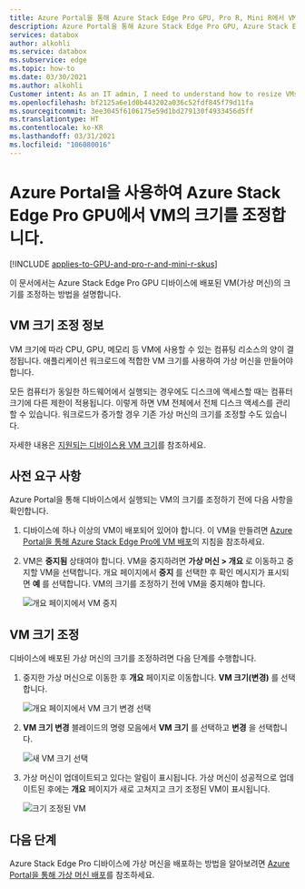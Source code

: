 ```yaml
---
title: Azure Portal을 통해 Azure Stack Edge Pro GPU, Pro R, Mini R에서 VM 크기 조정
description: Azure Portal을 통해 Azure Stack Edge Pro GPU, Azure Stack Edge Pro R, Azure Stack Edge Mini R에서 실행되는 VM(가상 머신)의 크기를 조정하는 방법에 대해 알아봅니다.
services: databox
author: alkohli
ms.service: databox
ms.subservice: edge
ms.topic: how-to
ms.date: 03/30/2021
ms.author: alkohli
Customer intent: As an IT admin, I need to understand how to resize VMs running on an Azure Stack Edge Pro device so that I can use it to run applications using Edge compute before sending it to Azure.
ms.openlocfilehash: bf2125a6e1d0b443202a036c52fdf845f79d11fa
ms.sourcegitcommit: 3ee3045f6106175e59d1bd279130f4933456d5ff
ms.translationtype: HT
ms.contentlocale: ko-KR
ms.lasthandoff: 03/31/2021
ms.locfileid: "106080016"
---
```

# <a name="use-the-azure-portal-to-resize-the-vms-on-your-azure-stack-edge-pro-gpu"></a>Azure Portal을 사용하여 Azure Stack Edge Pro GPU에서 VM의 크기를 조정합니다.

[!INCLUDE [applies-to-GPU-and-pro-r-and-mini-r-skus](../../includes/azure-stack-edge-applies-to-gpu-pro-r-mini-r-sku.md)]

이 문서에서는 Azure Stack Edge Pro GPU 디바이스에 배포된 VM(가상 머신)의 크기를 조정하는 방법을 설명합니다.

       
## <a name="about-vm-sizing"></a>VM 크기 조정 정보

VM 크기에 따라 CPU, GPU, 메모리 등 VM에 사용할 수 있는 컴퓨팅 리소스의 양이 결정됩니다. 애플리케이션 워크로드에 적합한 VM 크기를 사용하여 가상 머신을 만들어야 합니다. 

모든 컴퓨터가 동일한 하드웨어에서 실행되는 경우에도 디스크에 액세스할 때는 컴퓨터 크기에 다른 제한이 적용됩니다. 이렇게 하면 VM 전체에서 전체 디스크 액세스를 관리할 수 있습니다. 워크로드가 증가할 경우 기존 가상 머신의 크기를 조정할 수도 있습니다.

자세한 내용은 [지원되는 디바이스용 VM 크기](azure-stack-edge-gpu-virtual-machine-sizes.md)를 참조하세요.


## <a name="prerequisites"></a>사전 요구 사항

Azure Portal을 통해 디바이스에서 실행되는 VM의 크기를 조정하기 전에 다음 사항을 확인합니다.

1. 디바이스에 하나 이상의 VM이 배포되어 있어야 합니다. 이 VM을 만들려면 [Azure Portal을 통해 Azure Stack Edge Pro에 VM 배포](azure-stack-edge-gpu-deploy-virtual-machine-portal.md)의 지침을 참조하세요.

1. VM은 **중지됨** 상태여야 합니다. VM을 중지하려면 **가상 머신 > 개요** 로 이동하고 중지할 VM을 선택합니다. 개요 페이지에서 **중지** 를 선택한 후 확인 메시지가 표시되면 **예** 를 선택합니다. VM의 크기를 조정하기 전에 VM을 중지해야 합니다.

    ![개요 페이지에서 VM 중지](./media/azure-stack-edge-gpu-manage-virtual-machine-network-interfaces-portal/stop-vm-2.png)


## <a name="resize-a-vm"></a>VM 크기 조정

디바이스에 배포된 가상 머신의 크기를 조정하려면 다음 단계를 수행합니다. 

1. 중지한 가상 머신으로 이동한 후 **개요** 페이지로 이동합니다. **VM 크기(변경)** 를 선택합니다.
    
    ![개요 페이지에서 VM 크기 변경 선택](./media/azure-stack-edge-gpu-manage-virtual-machine-resize-portal/change-vm-size-1.png)

2. **VM 크기 변경** 블레이드의 명령 모음에서 **VM 크기** 를 선택하고 **변경** 을 선택합니다.

    ![새 VM 크기 선택](./media/azure-stack-edge-gpu-manage-virtual-machine-resize-portal/change-vm-size-2.png)

3. 가상 머신이 업데이트되고 있다는 알림이 표시됩니다. 가상 머신이 성공적으로 업데이트된 후에는 **개요** 페이지가 새로 고쳐지고 크기 조정된 VM이 표시됩니다.

    ![크기 조정된 VM ](./media/azure-stack-edge-gpu-manage-virtual-machine-resize-portal/change-vm-size-3.png)


## <a name="next-steps"></a>다음 단계

Azure Stack Edge Pro 디바이스에 가상 머신을 배포하는 방법을 알아보려면 [Azure Portal을 통해 가상 머신 배포](azure-stack-edge-gpu-deploy-virtual-machine-portal.md)를 참조하세요.
